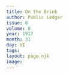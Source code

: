 ```yaml
---
title: On the Brink
author: Public Ledger
issue: 8
volume: 8
year: 1917
month: 31
day: VI
tags:
layout: page.njk
image:
---
```





